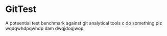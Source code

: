 # GitTest
A poteential test benchmark against git analytical tools
c
do something plz
wqdqwhdpqwhdp dam
dwqjdoqjwop